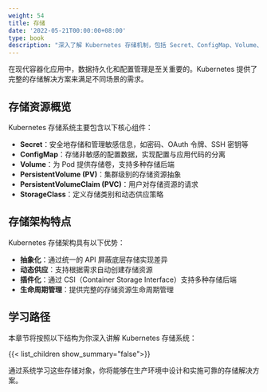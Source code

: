 ```yaml
---
weight: 54
title: 存储
date: '2022-05-21T00:00:00+08:00'
type: book
description: "深入了解 Kubernetes 存储机制，包括 Secret、ConfigMap、Volume、PV、PVC、StorageClass 等核心存储对象的使用方法和最佳实践。"
---
```


在现代容器化应用中，数据持久化和配置管理是至关重要的。Kubernetes 提供了完整的存储解决方案来满足不同场景的需求。

## 存储资源概览

Kubernetes 存储系统主要包含以下核心组件：

- **Secret**：安全地存储和管理敏感信息，如密码、OAuth 令牌、SSH 密钥等
- **ConfigMap**：存储非敏感的配置数据，实现配置与应用代码的分离
- **Volume**：为 Pod 提供存储卷，支持多种存储后端
- **PersistentVolume (PV)**：集群级别的存储资源抽象
- **PersistentVolumeClaim (PVC)**：用户对存储资源的请求
- **StorageClass**：定义存储类别和动态供应策略

## 存储架构特点

Kubernetes 存储架构具有以下优势：

- **抽象化**：通过统一的 API 屏蔽底层存储实现差异
- **动态供应**：支持根据需求自动创建存储资源
- **插件化**：通过 CSI（Container Storage Interface）支持多种存储后端
- **生命周期管理**：提供完整的存储资源生命周期管理

## 学习路径

本章节将按照以下结构为你深入讲解 Kubernetes 存储系统：

{{< list_children show_summary="false">}}

通过系统学习这些存储对象，你将能够在生产环境中设计和实施可靠的存储解决方案。

